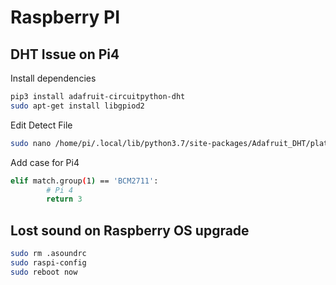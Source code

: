 # Raspberry PI

## DHT Issue on Pi4

Install dependencies

```bash
pip3 install adafruit-circuitpython-dht
sudo apt-get install libgpiod2
```

Edit Detect File

```bash
sudo nano /home/pi/.local/lib/python3.7/site-packages/Adafruit_DHT/platform_detect.py
```

Add case for Pi4

```bash
elif match.group(1) == 'BCM2711':
        # Pi 4
        return 3
```

## Lost sound on Raspberry OS upgrade

```bash
sudo rm .asoundrc
sudo raspi-config
sudo reboot now
```
